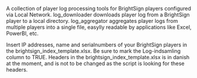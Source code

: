 A collection of player log processing tools for BrightSign players configured via Local Network.
log_downloader downloads player log from a BrightSign player to a local directory.
log_aggregator aggregates player logs from multiple players into a single file, easylly readable by applications like Excel, PowerBI, etc.

Insert IP addresses, name and serialnumbers of your BrightSign players in the brightsign_index_template.xlsx. Be sure to mark the Log-indsamling column to TRUE.
Headers in the brightsign_index_template.xlsx is in danish at the moment, and is not to be changed as the script is looking for these headers.

